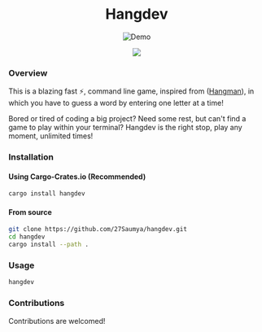<h1 align="center">Hangdev</h1>

<p align="center">
  <img src="https://i.imgur.com/pwutUSK.gif" alt="Demo" />
</p>

<p align="center">
  <img src="https://img.shields.io/crates/d/hangdev?color=C04000" />
</p>

### Overview

This is a blazing fast ⚡, command line game, inspired from ([Hangman](https://www.wikihow.com/Play-Hangman)), in which you have to guess a word by entering one letter at a time!

Bored or tired of coding a big project? Need some rest, but can't find a game to play within your terminal? Hangdev is the right stop, play any moment, unlimited times!

### Installation

#### Using Cargo-Crates.io (Recommended)

```bash
cargo install hangdev
```

#### From source

```bash
git clone https://github.com/27Saumya/hangdev.git
cd hangdev
cargo install --path .
```

### Usage

```bash
hangdev
```

### Contributions

Contributions are welcomed!
